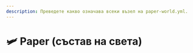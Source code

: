 ```yaml
---
description: Преведете какво означава всеки възел на paper-world.yml.
---
```


# 🛩️ Paper (състав на света)
